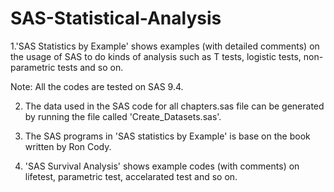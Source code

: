# SAS-Statistical-Analysis
1.'SAS Statistics by Example' shows examples (with detailed comments) on the usage of SAS to do kinds of analysis such as T tests, logistic tests, non-parametric tests and so on. 

Note: All the codes are tested on SAS 9.4. 

2. The data used in the SAS code for all chapters.sas file can be generated by running the file called 'Create_Datasets.sas'.

3. The SAS programs in 'SAS statistics by Example' is base on the book written by Ron Cody.

4. 'SAS Survival Analysis' shows example codes (with comments) on lifetest, parametric test, accelarated test and so on.  
